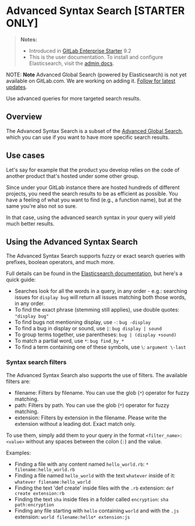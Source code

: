 # Advanced Syntax Search **[STARTER ONLY]**

> **Notes:**
> - Introduced in [GitLab Enterprise Starter][ee] 9.2
> - This is the user documentation. To install and configure Elasticsearch,
>   visit the [admin docs](../../integration/elasticsearch.md).

NOTE: **Note**
Advanced Global Search (powered by Elasticsearch) is not yet available on GitLab.com. We are working on adding it. [Follow for latest updates](https://gitlab.com/groups/gitlab-org/-/epics/153).

Use advanced queries for more targeted search results.

## Overview

The Advanced Syntax Search is a subset of the
[Advanced Global Search](advanced_global_search.md), which you can use if you
want to have more specific search results.

## Use cases

Let's say for example that the product you develop relies on the code of another
product that's hosted under some other group.

Since under your GitLab instance there are hosted hundreds of different projects,
you need the search results to be as efficient as possible. You have a feeling
of what you want to find (e.g., a function name), but at the same you're also
not so sure.

In that case, using the advanced search syntax in your query will yield much
better results.

## Using the Advanced Syntax Search

The Advanced Syntax Search supports fuzzy or exact search queries with prefixes,
boolean operators, and much more.

Full details can be found in the [Elasticsearch documentation][elastic], but
here's a quick guide:

- Searches look for all the words in a query, in any order - e.g.: searching
  issues for `display bug` will return all issues matching both those words, in any order.
- To find the exact phrase (stemming still applies), use double quotes: `"display bug"`
- To find bugs not mentioning display, use `-`: `bug -display`
- To find a bug in display or sound, use `|`: `bug display | sound`
- To group terms together, use parentheses: `bug | (display +sound)`
- To match a partial word, use `*`: `bug find_by_*`
- To find a term containing one of these symbols, use `\`: `argument \-last`

### Syntax search filters

The Advanced Syntax Search also supports the use of filters. The available filters are:

 - filename: Filters by filename. You can use the glob (`*`) operator for fuzzy matching.
 - path: Filters by path. You can use the glob (`*`) operator for fuzzy matching.
 - extension: Filters by extension in the filename. Please write the extension without a leading dot. Exact match only.

To use them, simply add them to your query in the format `<filter_name>:<value>` without
 any spaces between the colon (`:`) and the value.

Examples:

- Finding a file with any content named `hello_world.rb`: `* filename:hello_world.rb`
- Finding a file named `hello_world` with the text `whatever` inside of it: `whatever filename:hello_world`
- Finding the text 'def create' inside files with the `.rb` extension: `def create extension:rb`
- Finding the text `sha` inside files in a folder called `encryption`: `sha path:encryption`
- Finding any file starting with `hello` containing `world` and with the `.js` extension: `world filename:hello* extension:js`

[ee]: https://about.gitlab.com/pricing/
[elastic]: https://www.elastic.co/guide/en/elasticsearch/reference/5.3/query-dsl-simple-query-string-query.html#_simple_query_string_syntax
